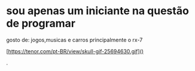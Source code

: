 # sou apenas um iniciante na questão de programar
gosto de: jogos,musicas e carros principalmente o rx-7

[https://tenor.com/pt-BR/view/skull-gif-25694630.gif]()



.
